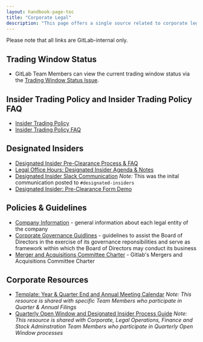```yaml
---
layout: handbook-page-toc
title: "Corporate Legal"
description: "This page offers a single source related to corporate legal information."
---
```

Please note that all links are GitLab-internal only.

## Trading Window Status
- GitLab Team Members can view the current trading window status via the [Trading Window Status Issue](https://gitlab.com/gitlab-com/www-gitlab-com/-/issues/12780).


## Insider Trading Policy and Insider Trading Policy FAQ
- [Insider Trading Policy](https://drive.google.com/file/d/1c2tX4IK3GofrsA6N_i4Sr72hOcI1_g_q/view?usp=sharing)
- [Insider Trading Policy FAQ](https://docs.google.com/document/d/1vKFiYuieDQtKmrak-aAB2dTT3B3Q-aU4DtbcRm27X4U/edit?usp=sharing)


## Designated Insiders 
- [Designated Insider Pre-Clearance Process & FAQ](https://docs.google.com/document/d/1mcBtnfGbv4jSsJUklMQYyj2052MBHe4Lf9RkE-B9yvA/edit?usp=sharing)
- [Legal Office Hours: Designated Insider Agenda & Notes](https://docs.google.com/document/d/128ufQKKCkVXJgd0tEp81XQnhr5X1piGpZtxrXJ3iyzk/edit#heading=h.hnzbmxmoglh5)
- [Designated Insider Slack Communication](https://docs.google.com/document/d/1y7m1tOISRQjWAZKoxzii6SPxMknkexN6JQxNi4VMvPU/edit) _Note:_ This was the inital communication posted to `#designated-insiders`
- [Designated Insider: Pre-Clearance Form Demo](https://www.youtube.com/watch?v=7vas2sNjYxg)

## Policies & Guidelines
- [Company Information](https://gitlab.com/gitlab-com/finance/wikis/company-information) - general information about each legal entity of the company
- [Corporate Governance Guidlines](https://ir.gitlab.com/static-files/f108c2c0-2426-4bf5-b1db-054498136c0b) - guidelines to assist the Board of Directors in the exercise of its governance reponsibilities and serve as framework within which the Board of Directors may conduct its business
- [Merger and Acquisitions Committee Charter](https://drive.google.com/file/d/1_GG0JJ2NUq50djVx-yxwnrRJUhIYhs3D/view?usp=sharing) - Gitlab's Mergers and Acquisitions Committee Charter

## Corporate Resources
- [Template: Year & Quarter End and Annual Meeting Calendar](https://docs.google.com/document/d/1ryr318J_MzzkWwSLSoiAp5jfD1mzfj3P/edit) _Note: This resource is shared with specific Team Members who participate in Quarter & Annual Filings_
- [Quarterly Open Window and Designated Insider Process Guide](https://docs.google.com/document/d/18FWeohmAhd90K2JCD_RlTfCs75om3XxljGG-1dt_7Ek/edit) _Note: This resource is shared with Corporate, Legal Operations, Finance and Stock Adminstration Team Members who participate in Quarterly Open Window processes_
